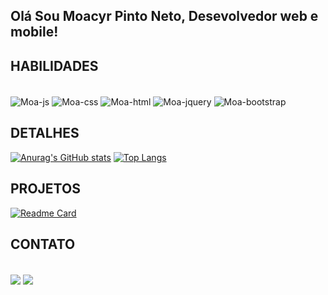 ## Olá Sou Moacyr Pinto Neto, Desevolvedor web e mobile!


## HABILIDADES


<div style="display: inline_block"><br>
   <img align="center" alt="Moa-js" src="https://img.shields.io/badge/JavaScript-F7DF1E?style=for-the-badge&logo=javascript&logoColor=black"/>
   <img align="center" alt="Moa-css" src="https://img.shields.io/badge/CSS3-1572B6?style=for-the-badge&logo=css3&logoColor=white"/>
   <img align="center" alt="Moa-html" src="https://img.shields.io/badge/HTML5-E34F26?style=for-the-badge&logo=html5&logoColor=white"/>
   <img align="center" alt="Moa-jquery" src="https://img.shields.io/badge/jQuery-0769AD?style=for-the-badge&logo=jquery&logoColor=white"/>
   <img align="center" alt="Moa-bootstrap" src="https://img.shields.io/badge/Bootstrap-563D7C?style=for-the-badge&logo=bootstrap&logoColor=white"/> 
<div/>


## DETALHES


[![Anurag's GitHub stats](https://github-readme-stats.vercel.app/api?username=moapneto&show_icons=true&theme=dark)](https://github.com/moapeto/github-readme-stats)
[![Top Langs](https://github-readme-stats.vercel.app/api/top-langs/?username=moapneto&layout=compact&theme=dark)](https://github.com/moapneto/github-readme-stats)


## PROJETOS


[![Readme Card](https://github-readme-stats.vercel.app/api/pin/?username=moapneto&repo=Projeto_imobiliaria&theme=dark)](https://github.com/anuraghazra/github-readme-stats)


## CONTATO


<div style="display: inline_block"><br>
  <img align="center" src="https://img.shields.io/badge/Gmail-D14836?style=for-the-badge&logo=gmail&logoColor=white"/>
  <img align="center" src="https://img.shields.io/badge/WhatsApp-25D366?style=for-the-badge&logo=whatsapp&logoColor=white"/>
<div/>
